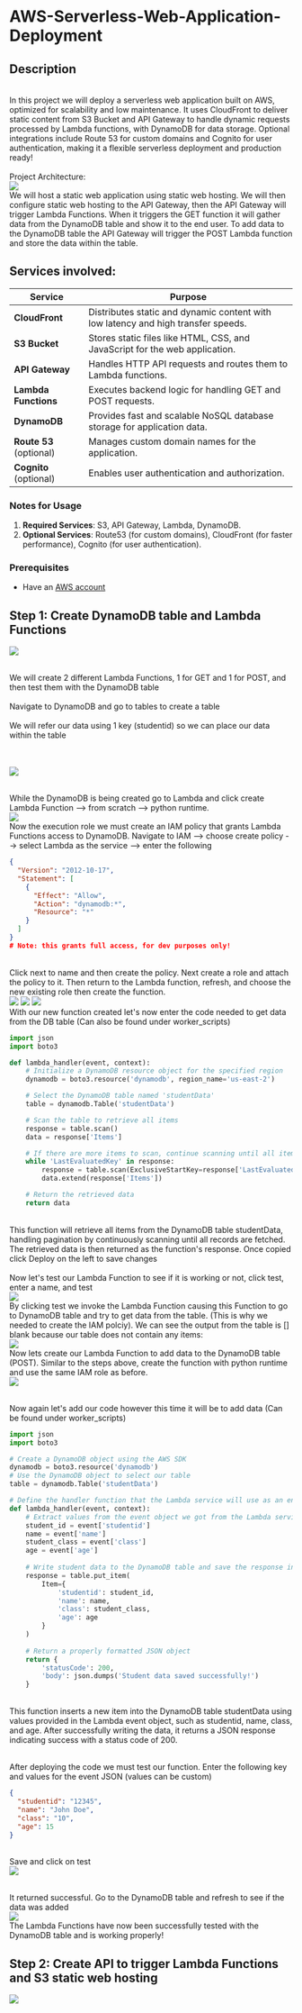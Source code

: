 # AWS-Serverless-Web-Application-Deployment
<h2>Description</h2>
<br/> In this project we will deploy a serverless web application built on AWS, optimized for scalability and low maintenance. It uses CloudFront to deliver static content from S3 Bucket and API Gateway to handle dynamic requests processed by Lambda functions, with DynamoDB for data storage. Optional integrations include Route 53 for custom domains and Cognito for user authentication, making it a flexible serverless deployment and production ready!

<br />
<br/> Project Architecture: <br/>
<img src="https://github.com/user-attachments/assets/cc3adab1-a2fd-4edc-b22b-39352f5520a4"/>
<br/> We will host a static web application using static web hosting. We will then configure static web hosting to the API Gateway, then the API Gateway will trigger Lambda Functions. When it triggers the GET function it will gather data from the DynamoDB table and show it to the end user. To add data to the DynamoDB table the API Gateway will trigger the POST Lambda function and store the data within the table.   <br/>

<h2> Services involved: </h2>

| **Service**       | **Purpose**                                                                 |
|--------------------|-----------------------------------------------------------------------------|
| **CloudFront**     | Distributes static and dynamic content with low latency and high transfer speeds. |
| **S3 Bucket**      | Stores static files like HTML, CSS, and JavaScript for the web application. |
| **API Gateway**    | Handles HTTP API requests and routes them to Lambda functions.             |
| **Lambda Functions** | Executes backend logic for handling GET and POST requests.                |
| **DynamoDB**       | Provides fast and scalable NoSQL database storage for application data.    |
| **Route 53** (optional) | Manages custom domain names for the application.                       |
| **Cognito** (optional) | Enables user authentication and authorization.                         |


### **Notes for Usage**
1. **Required Services**: S3, API Gateway, Lambda, DynamoDB.
2. **Optional Services**: Route53 (for custom domains), CloudFront (for faster performance), Cognito (for user authentication).  



<p align="center">
  
### **Prerequisites**  
- Have an [AWS account](https://aws.amazon.com/console/)   


 ##  Step 1: Create DynamoDB table and Lambda Functions
<img src="https://github.com/user-attachments/assets/3c73e1c2-8c94-4c32-bb6a-551b915776eb"/>

<br/>  We will create 2 different Lambda Functions, 1 for GET and 1 for POST, and then test them with the DynamoDB table <br/>
<br/> Navigate to DynamoDB and go to tables to create a table <br/>
<br/> We will refer our data using 1 key (studentid) so we can place our data within the table <br/> 
<br/>  <br/>

<img src="https://github.com/user-attachments/assets/5808c381-64c1-48bb-8341-de11b96447f1"/>

<br/> While the DynamoDB is being created go to Lambda and click create Lambda Function --> from scratch --> python runtime. <br/>
<img src="https://github.com/user-attachments/assets/ce1eafa5-512c-455e-8031-d07ecb54bd15"/>
<br/> Now the execution role we must create an IAM policy that grants Lambda Functions access to DynamoDB. Navigate to IAM --> choose create policy --> select Lambda as the service --> enter the following <br/>

```JSON
{
  "Version": "2012-10-17",
  "Statement": [
    {
      "Effect": "Allow",
      "Action": "dynamodb:*",
      "Resource": "*"
    }
  ]
}
# Note: this grants full access, for dev purposes only!
```
<br/> Click next to name and then create the policy. Next create a role and attach the policy to it. Then return to the Lambda function, refresh, and choose the new existing role then create the function.   <br/>
<img src="https://github.com/user-attachments/assets/b0479d5b-aa6a-43bb-b1a3-9e187db5a420"/>
<img src="https://github.com/user-attachments/assets/ff255e17-d2ce-40a4-b340-cf89c26c1d9b"/>
<img src="https://github.com/user-attachments/assets/71341329-212e-48bf-b08a-a3227927e45b"/>
<br/> With our new function created let's now enter the code needed to get data from the DB table (Can also be found under worker_scripts) <br/>
```.py
import json
import boto3

def lambda_handler(event, context):
    # Initialize a DynamoDB resource object for the specified region
    dynamodb = boto3.resource('dynamodb', region_name='us-east-2')

    # Select the DynamoDB table named 'studentData'
    table = dynamodb.Table('studentData')

    # Scan the table to retrieve all items
    response = table.scan()
    data = response['Items']

    # If there are more items to scan, continue scanning until all items are retrieved
    while 'LastEvaluatedKey' in response:
        response = table.scan(ExclusiveStartKey=response['LastEvaluatedKey'])
        data.extend(response['Items'])

    # Return the retrieved data
    return data
```
<br/> This function will retrieve all items from the DynamoDB table studentData, handling pagination by continuously scanning until all records are fetched. The retrieved data is then returned as the function's response. Once copied click Deploy on the left to save changes <br/>
<br/> Now let's test our Lambda Function to see if it is working or not, click test, enter a name, and test <br/>
<img src="https://github.com/user-attachments/assets/f0f693fc-1126-46ab-9e07-60714259a1c6"/>
<br/> By clicking test we invoke the Lambda Function causing this Function to go to DynamoDB table and try to get data from the table. (This is why we needed to create the IAM polciy). We can see the output from the table is [] blank because our table does not contain any items: <br/>
<img src="https://github.com/user-attachments/assets/f38f2e10-ecec-4206-9a7b-d73cd837f1d5"/>
<br/> Now lets create our Lambda Function to add data to the DynamoDB table (POST). Similar to the steps above, create the function with python runtime and use the same IAM role as before. <br/>
<img src="https://github.com/user-attachments/assets/128eb89d-5c6d-42a1-a5da-db582b89fa66"/>

<br/> Now again let's add our code however this time it will be to add data (Can be found under worker_scripts) <br/>

```.py
import json
import boto3

# Create a DynamoDB object using the AWS SDK
dynamodb = boto3.resource('dynamodb')
# Use the DynamoDB object to select our table
table = dynamodb.Table('studentData')

# Define the handler function that the Lambda service will use as an entry point
def lambda_handler(event, context):
    # Extract values from the event object we got from the Lambda service and store in variables
    student_id = event['studentid']
    name = event['name']
    student_class = event['class']
    age = event['age']
    
    # Write student data to the DynamoDB table and save the response in a variable
    response = table.put_item(
        Item={
            'studentid': student_id,
            'name': name,
            'class': student_class,
            'age': age
        }
    )
    
    # Return a properly formatted JSON object
    return {
        'statusCode': 200,
        'body': json.dumps('Student data saved successfully!')
    }
```
<br/> This function inserts a new item into the DynamoDB table studentData using values provided in the Lambda event object, such as studentid, name, class, and age. After successfully writing the data, it returns a JSON response indicating success with a status code of 200.<br/>

<br/> After deploying the code we must test our function. Enter the following key and values for the event JSON (values can be custom) <br/>

```JSON
{
  "studentid": "12345",
  "name": "John Doe",
  "class": "10",
  "age": 15
}
```

<br/> Save and click on test <br/>
<img src="https://github.com/user-attachments/assets/360ab534-cb86-45ea-97cc-0620b87391ea"/>

<br/> It returned successful. Go to the DynamoDB table and refresh to see if the data was added <br/>
<img src="https://github.com/user-attachments/assets/43339f09-92a2-4b78-b6a9-f080b2e2c596"/>
<br/> The Lambda Functions have now been successfully tested with the DynamoDB table and is working properly!  <br/>


 ##  Step 2: Create API to trigger Lambda Functions and S3 static web hosting
<img src="https://github.com/user-attachments/assets/f3f59313-4559-4468-b585-2cbfcbcb9d5f"/>

<br/>  <br/>


<img src=""/>

<br/>  <br/>

<img src=""/>

<br/> <br/>
<img src=""/>
<br/> <br/>
<img src=""/>
<br/> <br/>
<img src=""/>

<img src=""/>

<br/>  <br/>

<img src=""/>

<br/> <br/>
<img src=""/>
<br/> <br/>
<img src=""/>
<br/> <br/>
<img src=""/>


<img src=""/>
<img src=""/>
<img src=""/>
<img src=""/>

<img src=""/>
<br/> <br/>
<img src=""/>

<img src=""/>

<br/>  <br/>

<img src=""/>

<br/> <br/>
<img src=""/>
<br/> <br/>
<img src=""/>
<br/> <br/>
<img src=""/>

 
<img src=""/>

<br/>  <br/>

<img src=""/>
<img src=""/>
<img src=""/>
<img src=""/>
